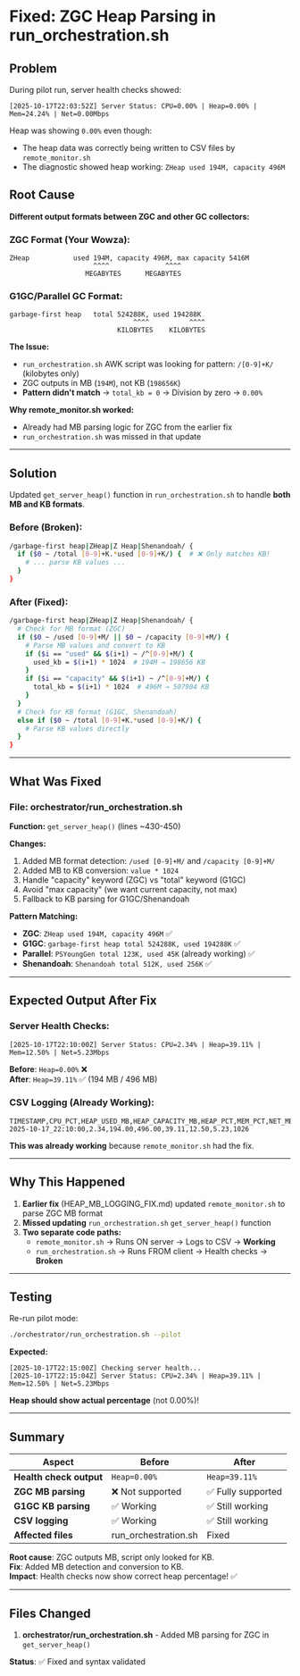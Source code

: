 # Fixed: ZGC Heap Parsing in run_orchestration.sh

## Problem

During pilot run, server health checks showed:
```
[2025-10-17T22:03:52Z] Server Status: CPU=0.00% | Heap=0.00% | Mem=24.24% | Net=0.00Mbps
```

Heap was showing `0.00%` even though:
- The heap data was correctly being written to CSV files by `remote_monitor.sh`
- The diagnostic showed heap working: `ZHeap used 194M, capacity 496M`

## Root Cause

**Different output formats between ZGC and other GC collectors:**

### ZGC Format (Your Wowza):
```
ZHeap           used 194M, capacity 496M, max capacity 5416M
                     ^^^^              ^^^^
                   MEGABYTES      MEGABYTES
```

### G1GC/Parallel GC Format:
```
garbage-first heap   total 524288K, used 194288K
                               ^^^^          ^^^^
                           KILOBYTES    KILOBYTES
```

**The Issue:**
- `run_orchestration.sh` AWK script was looking for pattern: `/[0-9]+K/` (kilobytes only)
- ZGC outputs in MB (`194M`), not KB (`198656K`)
- **Pattern didn't match** → `total_kb = 0` → Division by zero → `0.00%`

**Why remote_monitor.sh worked:**
- Already had MB parsing logic for ZGC from the earlier fix
- `run_orchestration.sh` was missed in that update

---

## Solution

Updated `get_server_heap()` function in `run_orchestration.sh` to handle **both MB and KB formats**.

### Before (Broken):

```bash
/garbage-first heap|ZHeap|Z Heap|Shenandoah/ {
  if ($0 ~ /total [0-9]+K.*used [0-9]+K/) {  # ❌ Only matches KB!
    # ... parse KB values ...
  }
}
```

### After (Fixed):

```bash
/garbage-first heap|ZHeap|Z Heap|Shenandoah/ {
  # Check for MB format (ZGC)
  if ($0 ~ /used [0-9]+M/ || $0 ~ /capacity [0-9]+M/) {
    # Parse MB values and convert to KB
    if ($i == "used" && $(i+1) ~ /^[0-9]+M/) {
      used_kb = $(i+1) * 1024  # 194M → 198656 KB
    }
    if ($i == "capacity" && $(i+1) ~ /^[0-9]+M/) {
      total_kb = $(i+1) * 1024  # 496M → 507904 KB
    }
  }
  # Check for KB format (G1GC, Shenandoah)
  else if ($0 ~ /total [0-9]+K.*used [0-9]+K/) {
    # Parse KB values directly
  }
}
```

---

## What Was Fixed

### File: orchestrator/run_orchestration.sh

**Function:** `get_server_heap()` (lines ~430-450)

**Changes:**
1. Added MB format detection: `/used [0-9]+M/` and `/capacity [0-9]+M/`
2. Added MB to KB conversion: `value * 1024`
3. Handle "capacity" keyword (ZGC) vs "total" keyword (G1GC)
4. Avoid "max capacity" (we want current capacity, not max)
5. Fallback to KB parsing for G1GC/Shenandoah

**Pattern Matching:**
- **ZGC**: `ZHeap used 194M, capacity 496M` ✅
- **G1GC**: `garbage-first heap total 524288K, used 194288K` ✅
- **Parallel**: `PSYoungGen total 123K, used 45K` (already working) ✅
- **Shenandoah**: `Shenandoah total 512K, used 256K` ✅

---

## Expected Output After Fix

### Server Health Checks:
```
[2025-10-17T22:10:00Z] Server Status: CPU=2.34% | Heap=39.11% | Mem=12.50% | Net=5.23Mbps
```

**Before**: `Heap=0.00%` ❌  
**After**: `Heap=39.11%` ✅ (194 MB / 496 MB)

### CSV Logging (Already Working):
```csv
TIMESTAMP,CPU_PCT,HEAP_USED_MB,HEAP_CAPACITY_MB,HEAP_PCT,MEM_PCT,NET_MBPS,WOWZA_PID
2025-10-17_22:10:00,2.34,194.00,496.00,39.11,12.50,5.23,1026
```

**This was already working** because `remote_monitor.sh` had the fix.

---

## Why This Happened

1. **Earlier fix** (HEAP_MB_LOGGING_FIX.md) updated `remote_monitor.sh` to parse ZGC MB format
2. **Missed updating** `run_orchestration.sh` `get_server_heap()` function
3. **Two separate code paths:**
   - `remote_monitor.sh` → Runs ON server → Logs to CSV → **Working**
   - `run_orchestration.sh` → Runs FROM client → Health checks → **Broken**

---

## Testing

Re-run pilot mode:
```bash
./orchestrator/run_orchestration.sh --pilot
```

**Expected:**
```
[2025-10-17T22:15:00Z] Checking server health...
[2025-10-17T22:15:04Z] Server Status: CPU=2.34% | Heap=39.11% | Mem=12.50% | Net=5.23Mbps
```

**Heap should show actual percentage** (not 0.00%)!

---

## Summary

| Aspect | Before | After |
|--------|--------|-------|
| **Health check output** | `Heap=0.00%` | `Heap=39.11%` |
| **ZGC MB parsing** | ❌ Not supported | ✅ Fully supported |
| **G1GC KB parsing** | ✅ Working | ✅ Still working |
| **CSV logging** | ✅ Working | ✅ Still working |
| **Affected files** | run_orchestration.sh | Fixed |

**Root cause**: ZGC outputs MB, script only looked for KB.  
**Fix**: Added MB detection and conversion to KB.  
**Impact**: Health checks now show correct heap percentage! ✅

---

## Files Changed

1. **orchestrator/run_orchestration.sh** - Added MB parsing for ZGC in `get_server_heap()`

**Status**: ✅ Fixed and syntax validated
